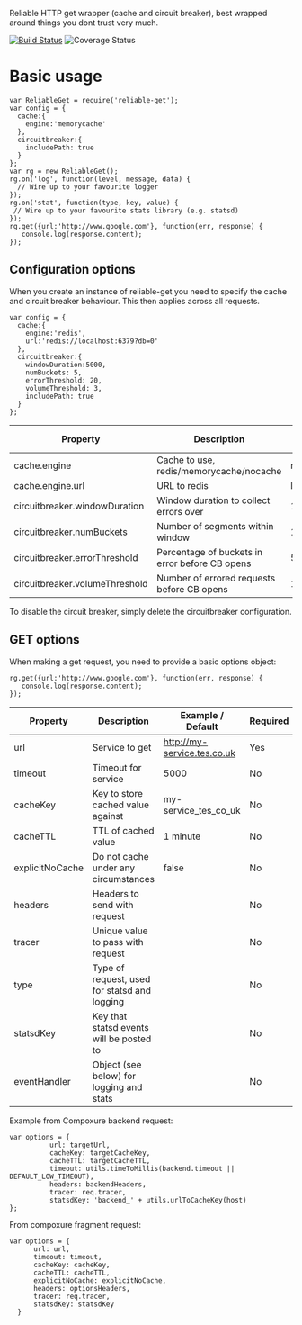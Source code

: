 Reliable HTTP get wrapper (cache and circuit breaker), best wrapped around things you dont trust very much.

[![Build Status](https://travis-ci.org/tes/reliable-get.svg)](https://travis-ci.org/tes/reliable-get) ![Coverage Status](http://img.shields.io/badge/Coverage-100%25-green.svg)

Basic usage
=============

```
var ReliableGet = require('reliable-get');
var config = {
  cache:{
    engine:'memorycache'
  },
  circuitbreaker:{
    includePath: true
  }
};
var rg = new ReliableGet();
rg.on('log', function(level, message, data) {
  // Wire up to your favourite logger
});
rg.on('stat', function(type, key, value) {
 // Wire up to your favourite stats library (e.g. statsd)
});
rg.get({url:'http://www.google.com'}, function(err, response) {
   console.log(response.content);
});
```

## Configuration options

When you create an instance of reliable-get you need to specify the cache and circuit breaker behaviour.  This then applies across all requests.

```
var config = {
  cache:{
    engine:'redis',
    url:'redis://localhost:6379?db=0'
  },
  circuitbreaker:{
    windowDuration:5000,
    numBuckets: 5,
    errorThreshold: 20,
    volumeThreshold: 3,
    includePath: true
  }
};
```

Property|Description|Example / Default|Required
---------|----------|-------------|-------
cache.engine|Cache to use, redis/memorycache/nocache|nocache|No
cache.engine.url|URL to redis|localhost:6379|No
circuitbreaker.windowDuration|Window duration to collect errors over|10000|No
circuitbreaker.numBuckets|Number of segments within window|10|No
circuitbreaker.errorThreshold|Percentage of buckets in error before CB opens|50|No
circuitbreaker.volumeThreshold|Number of errored requests before CB opens|10|No

To disable the circuit breaker, simply delete the circuitbreaker configuration.

## GET options

When making a get request, you need to provide a basic options object:

```
rg.get({url:'http://www.google.com'}, function(err, response) {
   console.log(response.content);
});
```

Property|Description|Example / Default|Required
---------|----------|-------------|-------
url|Service to get|http://my-service.tes.co.uk|Yes
timeout|Timeout for service|5000|No
cacheKey|Key to store cached value against|my-service_tes_co_uk|No
cacheTTL|TTL of cached value|1 minute|No
explicitNoCache|Do not cache under any circumstances|false|No
headers|Headers to send with request||No
tracer|Unique value to pass with request||No
type|Type of request, used for statsd and logging||No
statsdKey|Key that statsd events will be posted to||No
eventHandler|Object (see below) for logging and stats||No

Example from Compoxure backend request:

```
var options = {
          url: targetUrl,
          cacheKey: targetCacheKey,
          cacheTTL: targetCacheTTL,
          timeout: utils.timeToMillis(backend.timeout || DEFAULT_LOW_TIMEOUT),
          headers: backendHeaders,
          tracer: req.tracer,
          statsdKey: 'backend_' + utils.urlToCacheKey(host)
};
```

From compoxure fragment request:

```
var options = {
      url: url,
      timeout: timeout,
      cacheKey: cacheKey,
      cacheTTL: cacheTTL,
      explicitNoCache: explicitNoCache,
      headers: optionsHeaders,
      tracer: req.tracer,
      statsdKey: statsdKey
  }
```

